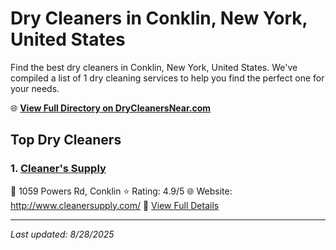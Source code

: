 # Dry Cleaners in Conklin, New York, United States

Find the best dry cleaners in Conklin, New York, United States. We've compiled a list of 1 dry cleaning services to help you find the perfect one for your needs.

🌐 **[View Full Directory on DryCleanersNear.com](https://drycleanersnear.com/city/US/New%20York/Conklin)**

## Top Dry Cleaners

### 1. [Cleaner's Supply](https://drycleanersnear.com/dryCleaner/6860f2ea9e55fd3072cb381b/cleaner-s-supply)
📍 1059 Powers Rd, Conklin
⭐ Rating: 4.9/5
🌐 Website: http://www.cleanersupply.com/
🔗 [View Full Details](https://drycleanersnear.com/dryCleaner/6860f2ea9e55fd3072cb381b/cleaner-s-supply)


---

*Last updated: 8/28/2025*
